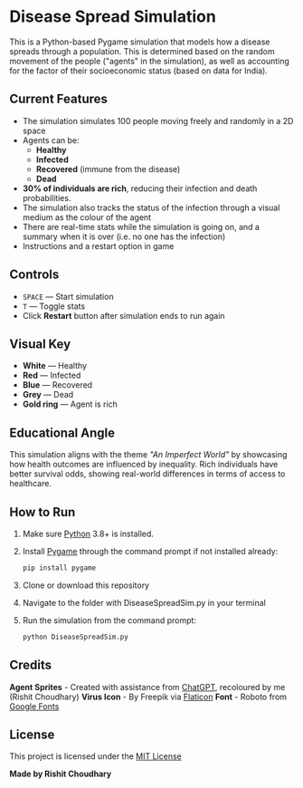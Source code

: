 # Disease Spread Simulation

This is a Python-based Pygame simulation that models how a disease spreads through a population. This is determined based on the random movement of the people ("agents" in the simulation), as well as accounting for the factor of their socioeconomic status (based on data for India).

## Current Features

- The simulation simulates 100 people moving freely and randomly in a 2D space
- Agents can be:
  - **Healthy**
  - **Infected**
  - **Recovered** (immune from the disease)
  - **Dead**
- **30% of individuals are rich**, reducing their infection and death probabilities.
- The simulation also tracks the status of the infection through a visual medium as the colour of the agent
- There are real-time stats while the simulation is going on, and a summary when it is over (i.e. no one has the infection)
- Instructions and a restart option in game

## Controls

- `SPACE` — Start simulation
- `T` — Toggle stats
- Click **Restart** button after simulation ends to run again

## Visual Key

- **White** — Healthy  
- **Red** — Infected  
- **Blue** — Recovered  
- **Grey** — Dead  
- **Gold ring** — Agent is rich  

## Educational Angle

This simulation aligns with the theme _"An Imperfect World"_ by showcasing how health outcomes are influenced by inequality. Rich individuals have better survival odds, showing real-world differences in terms of access to healthcare.

## How to Run

1. Make sure [Python](python.org) 3.8+ is installed.
2. Install [Pygame](pygame.org) through the command prompt if not installed already:
   
   ```bash
   pip install pygame
   ```
3. Clone or download this repository
4. Navigate to the folder with DiseaseSpreadSim.py in your terminal
5. Run the simulation from the command prompt:
   
   ```bash
   python DiseaseSpreadSim.py
   ```

## Credits

**Agent Sprites** - Created with assistance from [ChatGPT](chat.openai.com), recoloured by me (Rishit Choudhary)
**Virus Icon** - By Freepik via [Flaticon](flaticon.com)
**Font** - Roboto from [Google Fonts](fonts.google.com)

## License

This project is licensed under the [MIT License](LICENSE)


**Made by Rishit Choudhary**

